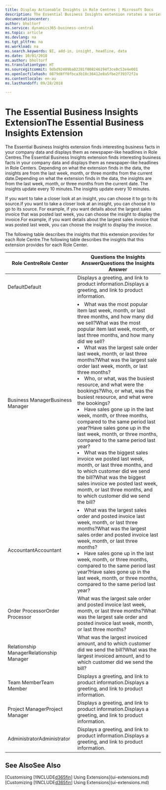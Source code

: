 ```yaml
---
title: Display Actionable Insights in Role Centres | Microsoft Docs
description: The Essential Business Insights extension rotates a series of business insights on Role Centres.
documentationcenter: 
author: bholtorf
ms.service: dynamics365-business-central
ms.topic: article
ms.devlang: na
ms.tgt_pltfrm: na
ms.workload: na
ms.search.keywords: BI, add-in, insight, headline, data
ms.date: 10/01/2018
ms.author: bholtorf
ms.translationtype: HT
ms.sourcegitcommit: 9dbd92409ba02281f008246194f3ce0c53e4e001
ms.openlocfilehash: 0879d8ff0fbca3b18c36412e0a5fbe2f39372f2a
ms.contentlocale: en-au
ms.lasthandoff: 09/28/2018

---
```


# <a name="the-essential-business-insights-extension"></a><span data-ttu-id="ab521-103">The Essential Business Insights Extension</span><span class="sxs-lookup"><span data-stu-id="ab521-103">The Essential Business Insights Extension</span></span>
<span data-ttu-id="ab521-104">The Essential Business Insights extension finds interesting business facts in your company data and displays them as newspaper-like headlines in Role Centres.</span><span class="sxs-lookup"><span data-stu-id="ab521-104">The Essential Business Insights extension finds interesting business facts in your company data and displays them as newspaper-like headlines in Role Centers.</span></span> <span data-ttu-id="ab521-105">Depending on what the extension finds in the data, the insights are from the last week, month, or three months from the current date.</span><span class="sxs-lookup"><span data-stu-id="ab521-105">Depending on what the extension finds in the data, the insights are from the last week, month, or three months from the current date.</span></span> <span data-ttu-id="ab521-106">The insights update every 10 minutes.</span><span class="sxs-lookup"><span data-stu-id="ab521-106">The insights update every 10 minutes.</span></span>  

<span data-ttu-id="ab521-107">If you want to take a closer look at an insight, you can choose it to go to its source.</span><span class="sxs-lookup"><span data-stu-id="ab521-107">If you want to take a closer look at an insight, you can choose it to go to its source.</span></span> <span data-ttu-id="ab521-108">For example, if you want details about the largest sales invoice that was posted last week, you can choose the insight to display the invoice.</span><span class="sxs-lookup"><span data-stu-id="ab521-108">For example, if you want details about the largest sales invoice that was posted last week, you can choose the insight to display the invoice.</span></span>

<span data-ttu-id="ab521-109">The following table describes the insights that this extension provides for each Role Centre.</span><span class="sxs-lookup"><span data-stu-id="ab521-109">The following table describes the insights that this extension provides for each Role Center.</span></span>

|<span data-ttu-id="ab521-110">Role Centre</span><span class="sxs-lookup"><span data-stu-id="ab521-110">Role Center</span></span>|<span data-ttu-id="ab521-111">Questions the Insights Answer</span><span class="sxs-lookup"><span data-stu-id="ab521-111">Questions the Insights Answer</span></span>|
|----|-----|
|<span data-ttu-id="ab521-112">Default</span><span class="sxs-lookup"><span data-stu-id="ab521-112">Default</span></span>|<span data-ttu-id="ab521-113">Displays a greeting, and link to product information.</span><span class="sxs-lookup"><span data-stu-id="ab521-113">Displays a greeting, and link to product information.</span></span>|
|<span data-ttu-id="ab521-114">Business Manager</span><span class="sxs-lookup"><span data-stu-id="ab521-114">Business Manager</span></span>|<li> <span data-ttu-id="ab521-115">What was the most popular item last week, month, or last three months, and how many did we sell?</span><span class="sxs-lookup"><span data-stu-id="ab521-115">What was the most popular item last week, month, or last three months, and how many did we sell?</span></span><br><li> <span data-ttu-id="ab521-116">What was the largest sale order last week, month, or last three months?</span><span class="sxs-lookup"><span data-stu-id="ab521-116">What was the largest sale order last week, month, or last three months?</span></span><br><li> <span data-ttu-id="ab521-117">Who, or what, was the busiest resource, and what were the bookings?</span><span class="sxs-lookup"><span data-stu-id="ab521-117">Who, or what, was the busiest resource, and what were the bookings?</span></span><br><li> <span data-ttu-id="ab521-118">Have sales gone up in the last week, month, or three months, compared to the same period last year?</span><span class="sxs-lookup"><span data-stu-id="ab521-118">Have sales gone up in the last week, month, or three months, compared to the same period last year?</span></span><br><li> <span data-ttu-id="ab521-119">What was the biggest sales invoice we posted last week, month, or last three months, and to which customer did we send the bill?</span><span class="sxs-lookup"><span data-stu-id="ab521-119">What was the biggest sales invoice we posted last week, month, or last three months, and to which customer did we send the bill?</span></span></li> |
|<span data-ttu-id="ab521-120">Accountant</span><span class="sxs-lookup"><span data-stu-id="ab521-120">Accountant</span></span>|<li> <span data-ttu-id="ab521-121">What was the largest sales order and posted invoice last week, month, or last three months?</span><span class="sxs-lookup"><span data-stu-id="ab521-121">What was the largest sales order and posted invoice last week, month, or last three months?</span></span><br><li> <span data-ttu-id="ab521-122">Have sales gone up in the last week, month, or three months, compared to the same period last year?</span><span class="sxs-lookup"><span data-stu-id="ab521-122">Have sales gone up in the last week, month, or three months, compared to the same period last year?</span></span> |
|<span data-ttu-id="ab521-123">Order Processor</span><span class="sxs-lookup"><span data-stu-id="ab521-123">Order Processor</span></span>| <span data-ttu-id="ab521-124">What was the largest sale order and posted invoice last week, month, or last three months?</span><span class="sxs-lookup"><span data-stu-id="ab521-124">What was the largest sale order and posted invoice last week, month, or last three months?</span></span>|
|<span data-ttu-id="ab521-125">Relationship Manager</span><span class="sxs-lookup"><span data-stu-id="ab521-125">Relationship Manager</span></span>| <span data-ttu-id="ab521-126">What was the largest invoiced amount, and to which customer did we send the bill?</span><span class="sxs-lookup"><span data-stu-id="ab521-126">What was the largest invoiced amount, and to which customer did we send the bill?</span></span>|
|<span data-ttu-id="ab521-127">Team Member</span><span class="sxs-lookup"><span data-stu-id="ab521-127">Team Member</span></span>| <span data-ttu-id="ab521-128">Displays a greeting, and link to product information.</span><span class="sxs-lookup"><span data-stu-id="ab521-128">Displays a greeting, and link to product information.</span></span>|
|<span data-ttu-id="ab521-129">Project Manager</span><span class="sxs-lookup"><span data-stu-id="ab521-129">Project Manager</span></span>| <span data-ttu-id="ab521-130">Displays a greeting, and link to product information.</span><span class="sxs-lookup"><span data-stu-id="ab521-130">Displays a greeting, and link to product information.</span></span>|
|<span data-ttu-id="ab521-131">Administrator</span><span class="sxs-lookup"><span data-stu-id="ab521-131">Administrator</span></span>| <span data-ttu-id="ab521-132">Displays a greeting, and link to product information.</span><span class="sxs-lookup"><span data-stu-id="ab521-132">Displays a greeting, and link to product information.</span></span>|

## <a name="see-also"></a><span data-ttu-id="ab521-133">See Also</span><span class="sxs-lookup"><span data-stu-id="ab521-133">See Also</span></span>
<span data-ttu-id="ab521-134">[Customising [!INCLUDE[d365fin](includes/d365fin_md.md)] Using Extensions](ui-extensions.md)</span><span class="sxs-lookup"><span data-stu-id="ab521-134">[Customizing [!INCLUDE[d365fin](includes/d365fin_md.md)] Using Extensions](ui-extensions.md)</span></span>

